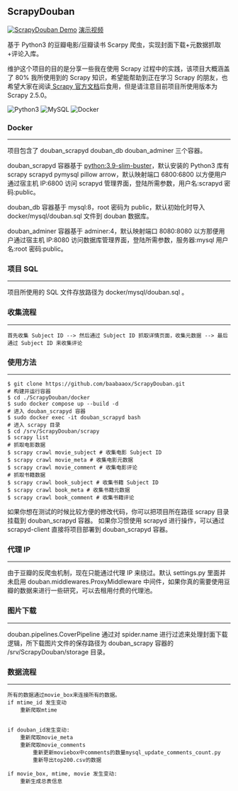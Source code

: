<!--
 * @Date: 2022-09-23 10:56:14
 * @LastEditors: Jagger
 * @Description: 
 * @LastEditTime: 2022-11-05 10:17:45
 * @FilePath: /ScrapyDouban/README.md
-->
## ScrapyDouban

[![ScrapyDouban Demo](https://img.youtube.com/vi/Fyrvrb0rqvE/0.jpg)](https://www.youtube.com/watch?v=Fyrvrb0rqvE) [演示视频](https://www.youtube.com/watch?v=Fyrvrb0rqvE)

基于 Python3 的豆瓣电影/豆瓣读书 Scarpy 爬虫，实现封面下载+元数据抓取+评论入库。

维护这个项目的目的是分享一些我在使用 Scrapy 过程中的实践，该项目大概涵盖了 80% 我所使用到的 Scrapy 知识，希望能帮助到正在学习 Scrapy 的朋友，也希望大家在阅读[ Scrapy 官方文档](https://scrapy.readthedocs.io/en/stable/index.html)后食用，但是请注意目前项目所使用版本为 Scrapy 2.5.0。

![Python3](https://www.python.org/static/community_logos/python-powered-w-200x80.png)
![MySQL](https://www.mysql.com/common/logos/powered-by-mysql-167x86.png)
![Docker](https://www.docker.com/sites/default/files/horizontal.png)

### Docker
-------
项目包含了 douban_scrapyd douban_db douban_adminer 三个容器。

douban_scrapyd 容器基于 [python:3.9-slim-buster](https://pythonspeed.com/articles/base-image-python-docker-images/)，默认安装的 Python3 库有 scrapy scrapyd pymysql pillow arrow，默认映射端口 6800:6800 以方便用户通过宿主机 IP:6800 访问 scrapyd 管理界面，登陆所需参数，用户名:scrapyd 密码:public。

douban_db 容器基于 mysql:8，root 密码为 public，默认初始化时导入 docker/mysql/douban.sql 文件到 douban 数据库。

douban_adminer 容器基于 adminer:4，默认映射端口 8080:8080 以方那便用户通过宿主机 IP:8080 访问数据库管理界面，登陆所需参数，服务器:mysql 用户名:root 密码:public。


### 项目 SQL
------

项目所使用的 SQL 文件存放路径为 docker/mysql/douban.sql 。

### 收集流程
-------

    首先收集 Subject ID --> 然后通过 Subject ID 抓取详情页面，收集元数据 --> 最后通过 Subject ID 来收集评论

### 使用方法
-------
    $ git clone https://github.com/baabaaox/ScrapyDouban.git
    # 构建并运行容器
    $ cd ./ScrapyDouban/docker
    $ sudo docker compose up --build -d
    # 进入 douban_scrapyd 容器
    $ sudo docker exec -it douban_scrapyd bash
    # 进入 scrapy 目录
    $ cd /srv/ScrapyDouban/scrapy
    $ scrapy list
    # 抓取电影数据
    $ scrapy crawl movie_subject # 收集电影 Subject ID
    $ scrapy crawl movie_meta # 收集电影元数据
    $ scrapy crawl movie_comment # 收集电影评论
    # 抓取书籍数据
    $ scrapy crawl book_subject # 收集书籍 Subject ID
    $ scrapy crawl book_meta # 收集书籍元数据
    $ scrapy crawl book_comment # 收集书籍评论

如果你想在测试的时候比较方便的修改代码，你可以把项目所在路径 scrapy 目录挂载到 douban_scrapyd 容器。
如果你习惯使用 scrapyd 进行操作，可以通过 scrapyd-client 直接将项目部署到 douban_scrapyd 容器。

### 代理 IP
--------

由于豆瓣的反爬虫机制，现在只能通过代理 IP 来绕过。默认 settings.py 里面并未启用 douban.middlewares.ProxyMiddleware 中间件，如果你真的需要使用豆瓣的数据来进行一些研究，可以去租用付费的代理池。


### 图片下载
--------

douban.pipelines.CoverPipeline 通过对 spider.name 进行过滤来处理封面下载逻辑，所下载图片文件的保存路径为 douban_scrapy 容器的 /srv/ScrapyDouban/storage 目录。



### 数据流程
----------
```
所有的数据通过movie_box来连接所有的数据。
if mtime_id 发生变动
    重新爬取mtime


if douban_id发生变动:
    重新爬取movie_meta
    重新爬取movie_comments
        重新更新moviebox中comments的数量mysql_update_comments_count.py
        重新导出top200.csv的数据

if movie_box, mtime, movie 发生变动:
    重新生成总表信息
```